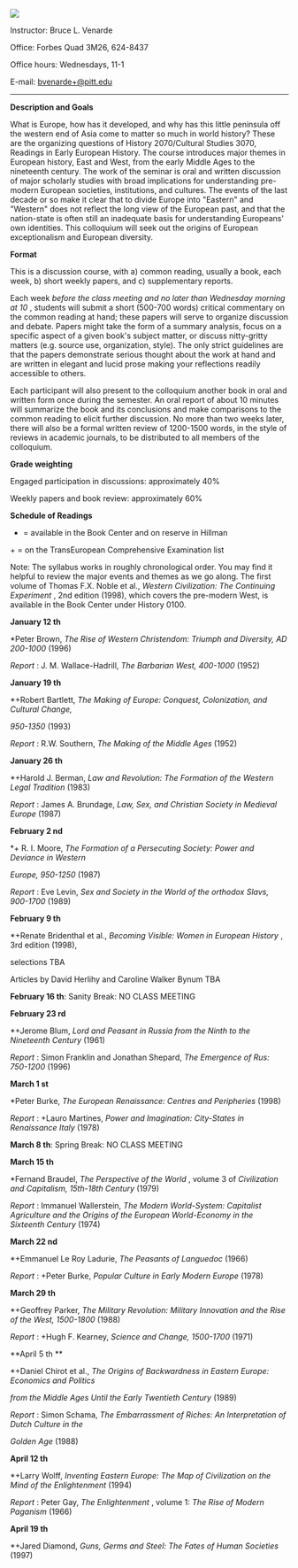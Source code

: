 ![](Hist.2070.htg/img.gif)

Instructor: Bruce L. Venarde

Office: Forbes Quad 3M26, 624-8437

Office hours: Wednesdays, 11-1

E-mail: bvenarde+@pitt.edu

* * *

**Description and Goals**

What is Europe, how has it developed, and why has this little peninsula off
the western end of Asia come to matter so much in world history? These are the
organizing questions of History 2070/Cultural Studies 3070, Readings in Early
European History. The course introduces major themes in European history, East
and West, from the early Middle Ages to the nineteenth century. The work of
the seminar is oral and written discussion of major scholarly studies with
broad implications for understanding pre-modern European societies,
institutions, and cultures. The events of the last decade or so make it clear
that to divide Europe into "Eastern" and "Western" does not reflect the long
view of the European past, and that the nation-state is often still an
inadequate basis for understanding Europeans' own identities. This colloquium
will seek out the origins of European exceptionalism and European diversity.  
  

**Format**

This is a discussion course, with a) common reading, usually a book, each
week, b) short weekly papers, and c) supplementary reports.

Each week _before the class meeting and no later than Wednesday morning at 10_
, students will submit a short (500-700 words) critical commentary on the
common reading at hand; these papers will serve to organize discussion and
debate. Papers might take the form of a summary analysis, focus on a specific
aspect of a given book's subject matter, or discuss nitty-gritty matters (e.g.
source use, organization, style). The only strict guidelines are that the
papers demonstrate serious thought about the work at hand and are written in
elegant and lucid prose making your reflections readily accessible to others.

Each participant will also present to the colloquium another book in oral and
written form once during the semester. An oral report of about 10 minutes will
summarize the book and its conclusions and make comparisons to the common
reading to elicit further discussion. No more than two weeks later, there will
also be a formal written review of 1200-1500 words, in the style of reviews in
academic journals, to be distributed to all members of the colloquium.  
  

**Grade weighting**

Engaged participation in discussions: approximately 40%

Weekly papers and book review: approximately 60%  
  

**Schedule of Readings**

* = available in the Book Center and on reserve in Hillman 

\+ = on the TransEuropean Comprehensive Examination list  
  

Note: The syllabus works in roughly chronological order. You may find it
helpful to review the major events and themes as we go along. The first volume
of Thomas F.X. Noble et al., _Western Civilization: The Continuing Experiment_
, 2nd edition (1998), which covers the pre-modern West, is available in the
Book Center under History 0100.  
  

**January 12 th**

*Peter Brown, _The Rise of Western Christendom: Triumph and Diversity, AD 200-1000_ (1996) 

_Report_ : J. M. Wallace-Hadrill, _The Barbarian West, 400-1000_ (1952)  
  

**January 19 th**

*+Robert Bartlett, _The Making of Europe: Conquest, Colonization, and Cultural Change,_

_950-1350_ (1993)

_Report_ : R.W. Southern, _The Making of the Middle Ages_ (1952)  
  

**January 26 th**

*+Harold J. Berman, _Law and Revolution: The Formation of the Western Legal Tradition_ (1983) 

_Report_ : James A. Brundage, _Law, Sex, and Christian Society in Medieval
Europe_ (1987)  
  

**February 2 nd**

*+ R. I. Moore, _The Formation of a Persecuting Society: Power and Deviance in Western_

_Europe, 950-1250_ (1987)

_Report_ : Eve Levin, _Sex and Society in the World of the orthodox Slavs,
900-1700_ (1989)  
  

**February 9 th**

*+Renate Bridenthal et al., _Becoming Visible: Women in European History_ , 3rd edition (1998), 

selections TBA

Articles by David Herlihy and Caroline Walker Bynum TBA

**February 16 th**: Sanity Break: NO CLASS MEETING  
  

**February 23 rd**

*+Jerome Blum, _Lord and Peasant in Russia from the Ninth to the Nineteenth Century_ (1961) 

_Report_ : Simon Franklin and Jonathan Shepard, _The Emergence of Rus:
750-1200_ (1996)  
  

**March 1 st**

*Peter Burke, _The European Renaissance: Centres and Peripheries_ (1998) 

_Report_ : +Lauro Martines, _Power and Imagination: City-States in Renaissance
Italy_ (1978)  
  

**March 8 th**: Spring Break: NO CLASS MEETING  
  

**March 15 th**

*Fernand Braudel, _The Perspective of the World_ , volume 3 of _Civilization and Capitalism, 15th-18th Century_ (1979) 

_Report_ : Immanuel Wallerstein, _The Modern World-System: Capitalist
Agriculture and the Origins of the European World-Economy in the Sixteenth
Century_ (1974)  
  

**March 22 nd**

*+Emmanuel Le Roy Ladurie, _The Peasants of Languedoc_ (1966) 

_Report_ : +Peter Burke, _Popular Culture in Early Modern Europe_ (1978)  
  

**March 29 th**

*+Geoffrey Parker, _The Military Revolution: Military Innovation and the Rise of the West, 1500-1800_ (1988) 

_Report_ : +Hugh F. Kearney, _Science and Change, 1500-1700_ (1971)  
  

**April 5 th **

*+Daniel Chirot et al., _The Origins of Backwardness in Eastern Europe: Economics and Politics_

_from the Middle Ages Until the Early Twentieth Century_ (1989)

_Report_ : Simon Schama, _The Embarrassment of Riches: An Interpretation of
Dutch Culture in the_

_Golden Age_ (1988)  
  

**April 12 th**

*+Larry Wolff, _Inventing Eastern Europe: The Map of Civilization on the Mind of the Enlightenment_ (1994) 

_Report_ : Peter Gay, _The Enlightenment_ , volume 1: _The Rise of Modern
Paganism_ (1966)  
  

**April 19 th**

*+Jared Diamond, _Guns, Germs and Steel: The Fates of Human Societies_ (1997)   
  
  
  
  
  
  
  
  
  
  
  
  
  
  
  
  
  

